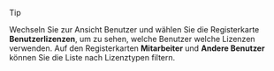 <!-- markdownlint-disable-file MD041 -->
> [!TIP]
> Wechseln Sie zur Ansicht Benutzer und wählen Sie die Registerkarte **Benutzerlizenzen**, um zu sehen, welche Benutzer welche Lizenzen verwenden. Auf den Registerkarten **Mitarbeiter** und **Andere Benutzer** können Sie die Liste nach Lizenztypen filtern.
